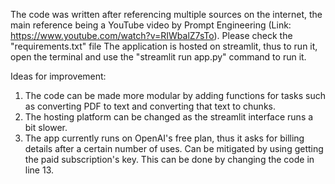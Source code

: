 The code was written after referencing multiple sources on the internet, the main reference being a YouTube video by Prompt Engineering (Link: https://www.youtube.com/watch?v=RIWbalZ7sTo).
Please check the "requirements.txt" file
The application is hosted on streamlit, thus to run it, open the terminal and use the "streamlit run app.py" command to run it.

Ideas for improvement:
1. The code can be made more modular by adding functions for tasks such as converting PDF to text and converting that text to chunks.
2. The hosting platform can be changed as the streamlit interface runs a bit slower.
3. The app currently runs on OpenAI's free plan, thus it asks for billing details after a certain number of uses. Can be mitigated by using getting the paid subscription's key. This can be done by changing the code in line 13.